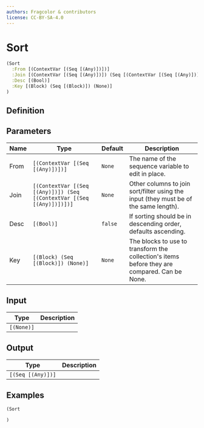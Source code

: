 ```yaml
---
authors: Fragcolor & contributors
license: CC-BY-SA-4.0
---
```



# Sort

```clojure
(Sort
  :From [(ContextVar [(Seq [(Any)])])]
  :Join [(ContextVar [(Seq [(Any)])]) (Seq [(ContextVar [(Seq [(Any)])])])]
  :Desc [(Bool)]
  :Key [(Block) (Seq [(Block)]) (None)]
)
```


## Definition




## Parameters

| Name | Type | Default | Description |
|------|------|---------|-------------|
| From | `[(ContextVar [(Seq [(Any)])])]` | `None` | The name of the sequence variable to edit in place. |
| Join | `[(ContextVar [(Seq [(Any)])]) (Seq [(ContextVar [(Seq [(Any)])])])]` | `None` | Other columns to join sort/filter using the input (they must be of the same length). |
| Desc | `[(Bool)]` | `false` | If sorting should be in descending order, defaults ascending. |
| Key | `[(Block) (Seq [(Block)]) (None)]` | `None` | The blocks to use to transform the collection's items before they are compared. Can be None. |


## Input

| Type | Description |
|------|-------------|
| `[(None)]` |  |


## Output

| Type | Description |
|------|-------------|
| `[(Seq [(Any)])]` |  |


## Examples

```clojure
(Sort

)
```
